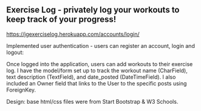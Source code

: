 ## Exercise Log - privately log your workouts to keep track of your progress!
https://jgexerciselog.herokuapp.com/accounts/login/

Implemented user authentication - users can register an account, login and logout:


Once logged into the application, users can add workouts to their exercise log. I have the model/form set up to track the workout name (CharField), text description (TextField), and date_posted (DateTimeField). I also included an Owner field that links to the User to the specific posts using ForeignKey.

Design: base html/css files were from Start Bootstrap & W3 Schools.
